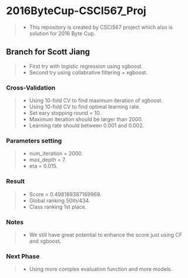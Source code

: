# 2016ByteCup-CSCI567_Proj #
> - This repository is created by CSCI567 project which also is solution for 2016 Byte Cup.

## Branch for Scott Jiang ##
> - First try with logistic regression using xgboost.
> - Second try using collabrative filtering + xgboost.

### Cross-Validation ###
> - Using 10-fold CV to find maximum iteration of xgboost.
> - Using 10-fold CV to find optimal learning rate.
> - Set eary stopping round = 10.
> - Maximum iteration should be larger than 2000.
> - Learning rate should between 0.001 and 0.002.

### Parameters setting ###
> - num_iteration = 2000.
> - max_depth = 7.
> - eta = 0.015.

### Result ###
> - Score = 0.498189387169969.
> - Global ranking 50th/434.
> - Class ranking 1st place.

### Notes ###
> - We still have great potential to enhance the score just using CF and xgboost.

### Next Phase ###
> - Using more complex evaluation function and more models.

